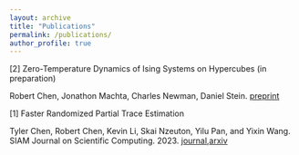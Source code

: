 ```yaml
---
layout: archive
title: "Publications"
permalink: /publications/
author_profile: true
---
```


[2] Zero-Temperature Dynamics of Ising Systems on Hypercubes (in preparation)

Robert Chen, Jonathon Machta, Charles Newman, Daniel Stein. [preprint](https://robct07.github.io/files/Zero_Temperature_Dynamics_of_Ising_Systems_on_Hypercubes.pdf)



[1] Faster Randomized Partial Trace Estimation

Tyler Chen, Robert Chen, Kevin Li, Skai Nzeuton, Yilu Pan, and Yixin Wang. SIAM Journal on Scientific Computing. 2023. [journal](https://epubs.siam.org/doi/10.1137/23M1620399),[arxiv](https://arxiv.org/abs/2310.12364)


